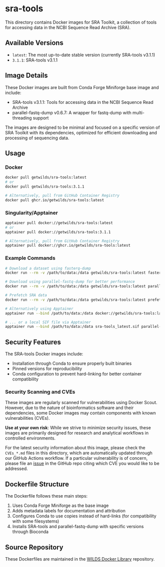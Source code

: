 # sra-tools

This directory contains Docker images for SRA Toolkit, a collection of tools for accessing data in the NCBI Sequence Read Archive (SRA).

## Available Versions

- `latest`: The most up-to-date stable version (currently SRA-tools v3.1.1)
- `3.1.1`: SRA-tools v3.1.1

## Image Details

These Docker images are built from Conda Forge Miniforge base image and include:

- SRA-tools v3.1.1: Tools for accessing data in the NCBI Sequence Read Archive
- parallel-fastq-dump v0.6.7: A wrapper for fastq-dump with multi-threading support

The images are designed to be minimal and focused on a specific version of SRA Toolkit with its dependencies, optimized for efficient downloading and processing of sequencing data.

## Usage

### Docker

```bash
docker pull getwilds/sra-tools:latest
# or
docker pull getwilds/sra-tools:3.1.1

# Alternatively, pull from GitHub Container Registry
docker pull ghcr.io/getwilds/sra-tools:latest
```

### Singularity/Apptainer

```bash
apptainer pull docker://getwilds/sra-tools:latest
# or
apptainer pull docker://getwilds/sra-tools:3.1.1

# Alternatively, pull from GitHub Container Registry
apptainer pull docker://ghcr.io/getwilds/sra-tools:latest
```

### Example Commands

```bash
# Download a dataset using fasterq-dump
docker run --rm -v /path/to/data:/data getwilds/sra-tools:latest fasterq-dump SRR12345678 -O /data

# Download using parallel-fastq-dump for better performance
docker run --rm -v /path/to/data:/data getwilds/sra-tools:latest parallel-fastq-dump --sra-id SRR12345678 --threads 8 --outdir /data --split-files

# Prefetch SRA data
docker run --rm -v /path/to/data:/data getwilds/sra-tools:latest prefetch SRR12345678 -O /data

# Alternatively using Apptainer
apptainer run --bind /path/to/data:/data docker://getwilds/sra-tools:latest prefetch SRR12345678 -O /data

# ... or a local SIF file via Apptainer
apptainer run --bind /path/to/data:/data sra-tools_latest.sif parallel-fastq-dump --sra-id SRR12345678 --threads 8 --outdir /data --split-files
```

## Security Features

The SRA-tools Docker images include:

- Installation through Conda to ensure properly built binaries
- Pinned versions for reproducibility
- Conda configuration to prevent hard-linking for better container compatibility

### Security Scanning and CVEs

These images are regularly scanned for vulnerabilities using Docker Scout. However, due to the nature of bioinformatics software and their dependencies, some Docker images may contain components with known vulnerabilities (CVEs).

**Use at your own risk**: While we strive to minimize security issues, these images are primarily designed for research and analytical workflows in controlled environments.

For the latest security information about this image, please check the `CVEs_*.md` files in this directory, which are automatically updated through our GitHub Actions workflow. If a particular vulnerability is of concern, please file an [issue](https://github.com/getwilds/wilds-docker-library/issues) in the GitHub repo citing which CVE you would like to be addressed.

## Dockerfile Structure

The Dockerfile follows these main steps:

1. Uses Conda Forge Miniforge as the base image
2. Adds metadata labels for documentation and attribution
3. Configures Conda to use copies instead of hard-links (for compatibility with some filesystems)
4. Installs SRA-tools and parallel-fastq-dump with specific versions through Bioconda

## Source Repository

These Dockerfiles are maintained in the [WILDS Docker Library](https://github.com/getwilds/wilds-docker-library) repository.
